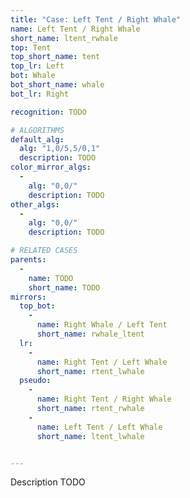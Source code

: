 ```yaml
---
title: "Case: Left Tent / Right Whale"
name: Left Tent / Right Whale
short_name: ltent_rwhale
top: Tent
top_short_name: tent
top_lr: Left
bot: Whale
bot_short_name: whale
bot_lr: Right

recognition: TODO

# ALGORITHMS
default_alg:
  alg: "1,0/5,5/0,1"
  description: TODO
color_mirror_algs:
  -
    alg: "0,0/"
    description: TODO
other_algs:
  -
    alg: "0,0/"
    description: TODO

# RELATED CASES
parents:
  -
    name: TODO
    short_name: TODO
mirrors:
  top_bot:
    -
      name: Right Whale / Left Tent
      short_name: rwhale_ltent
  lr:
    -
      name: Right Tent / Left Whale
      short_name: rtent_lwhale
  pseudo:
    -
      name: Right Tent / Right Whale
      short_name: rtent_rwhale
    -
      name: Left Tent / Left Whale
      short_name: ltent_lwhale


---
```


Description TODO

